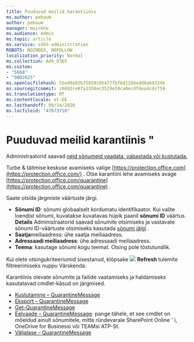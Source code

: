 ```yaml
---
title: Puuduvad meilid karantiinis
ms.author: pebaum
author: pebaum
manager: mnirkhe
ms.audience: Admin
ms.topic: article
ms.service: o365-administration
ROBOTS: NOINDEX, NOFOLLOW
localization_priority: Normal
ms.collection: Adm_O365
ms.custom:
- "5668"
- "9002625"
ms.openlocfilehash: 55ed9a92675939c05477fbf6d12bbedd6eb931d6
ms.sourcegitcommit: c6692ce0fa1358ec3529e59ca0ecdfdea4cdc759
ms.translationtype: MT
ms.contentlocale: et-EE
ms.lasthandoff: 09/14/2020
ms.locfileid: "47673710"
---
```

# <a name="missing-emails-in-quarantine"></a>Puuduvad meilid karantiinis "

Administraatorid saavad [neid sõnumeid vaadata, vabastada või kustutada.](https://docs.microsoft.com/microsoft-365/security/office-365-security/manage-quarantined-messages-and-files?view=o365-worldwide)

Turbe & täitmise keskuse avamiseks valige [https://protection.office.com](https://protection.office.com/) . Otse karantiini lehe avamiseks avage [https://protection.office.com/quarantine](https://protection.office.com/quarantine) .  

Saate otsida järgmiste väärtuste järgi.  

- **Sõnumi ID**: sõnumi globaalselt kordumatu identifikaator. Kui valite loendist sõnumi, kuvatakse kuvatavas hüpik paanil **sõnumi ID** väärtus. **Details** Administraatorid saavad sõnumite otsimiseks ja vastavate sõnumi ID-väärtuste otsimiseks kasutada [sõnumi jälgi](https://docs.microsoft.com/microsoft-365/security/office-365-security/message-trace-scc?view=o365-worldwide) .
- **Saatja**meiliaadress: ühe saatja meiliaadress.
- **Adressaadi meiliaadress**: ühe adressaadi meiliaadress.
- **Teema**: kasutage sõnumi kogu teemat. Otsing pole tõstutundlik.

Kui olete otsingukriteeriumid sisestanud, klõpsake ![ ](https://docs.microsoft.com/microsoft-365/media/scc-quarantine-refresh.png?view=o365-worldwide) **Refresh** tulemite filtreerimiseks nuppu Värskenda.  

Karantiinis olevate sõnumite ja failide vaatamiseks ja haldamiseks kasutatavad cmdlet-käsud on järgmised.
- [Kustutamine – QuarantineMessage](https://docs.microsoft.com/powershell/module/exchange/delete-quarantinemessage)
- [Eksport – QuarantineMessage](https://docs.microsoft.com/powershell/module/exchange/export-quarantinemessage)
- [Get-QuarantineMessage](https://docs.microsoft.com/powershell/module/exchange/get-quarantinemessage)
- [Eelvaade – QuarantineMessage](https://docs.microsoft.com/powershell/module/exchange/preview-quarantinemessage): pange tähele, et see cmdlet on mõeldud ainult sõnumitele, mitte ründevarale SharePoint Online ' i, OneDrive for Businessi või TEAMsi ATP-St.
- [Väljalase – QuarantineMessage](https://docs.microsoft.com/powershell/module/exchange/release-quarantinemessage)